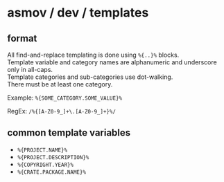 # asmov / dev / templates

## format

All find-and-replace templating is done using `%{..}%` blocks.  
Template variable and category names are alphanumeric and underscore only in all-caps.  
Template categories and sub-categories use dot-walking.  
There must be at least one category.

Example: `%{SOME_CATEGORY.SOME_VALUE}%`

RegEx: `/%{[A-Z0-9_]+\.[A-Z0-9_]+}%/`

## common template variables

- `%{PROJECT.NAME}%`
- `%{PROJECT.DESCRIPTION}%`
- `%{COPYRIGHT.YEAR}%`
- `%{CRATE.PACKAGE.NAME}%`
